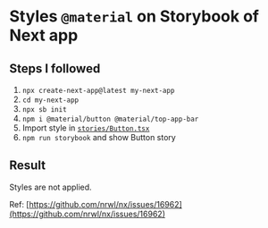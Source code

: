 # Styles `@material` on Storybook of Next app

## Steps I followed

1. `npx create-next-app@latest my-next-app`
2. `cd my-next-app`
3. `npx sb init`
4. `npm i @material/button @material/top-app-bar`
5. Import style in [`stories/Button.tsx`](stories/Button.tsx)
6. `npm run storybook` and show Button story

## Result

Styles are not applied.

Ref: [https://github.com/nrwl/nx/issues/16962](https://github.com/nrwl/nx/issues/16962)
